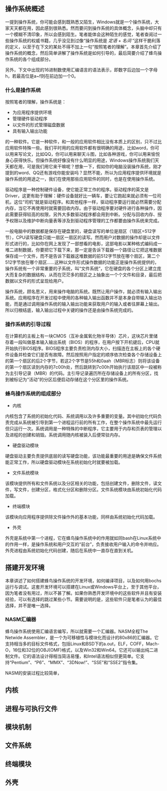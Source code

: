 ## 操作系统概述
一提到操作系统，你可能会感到既熟悉又陌生，Windows就是一个操作系统，大家天天都在用，因此感到很熟悉。然而要问到操作系统的具体概念，头脑中却只有一个模糊不清印象，所以会感到陌生。笔者能体会这种陌生的感觉，笔者查阅过一些操作系统的权威书籍，几乎没见到过像“操作系统是 *定语* + *名词* ”这样干脆利落的定义，以至于在下文的某处不得不加上一句“按照笔者的理解”。本章首先介绍了操作系统的概念，然后简单讲解了操作系统是如何引导的，最后简要介绍了蜂鸟操作系统的各个组成部分。

另外，下文中出现的16进制数使用汇编语言的语法表示，即数字后边加一个字母h，若最高位是a~f则在前边加一个0。

### 什么是操作系统
按照笔者的理解，操作系统是：
* 为应用程序提供环境
* 管理硬件驱动程序
* 以文件的形式管理磁盘数据
* 具有输入输出功能

的一种软件。它是一种软件，和一般的应用软件相比没有本质上的区别，只不过比应用软件特殊一些。我们平时用的应用软件都有很明确的用途，比如word，你可以用来写论文，比如QQ，你可以用来聊天斗图，比如各种游戏，你可以用来愉悦身心获得快乐。但操作系统好像没有什么明显的用途，Windows操作系统我们天天都在用，可是我们用它来干嘛呢？想象一下，假如你的电脑没装操作系统，刚才提到的word、QQ还有游戏你能安装吗？显然不能，所以为应用程序提供环境就是操作系统的用途之一，我们在使用那些应用软件的同时，也是在使用操作系统。

驱动程序是一种控制硬件设备，使它能正常工作的程序。驱动程序的英文是Driver，这更有助于理解：硬件设备就好比一辆车，要让它跑起来就必须有一位司机，这位“司机”就是驱动程序。和其他程序一样，驱动程序要运行就必然需要分配内存，当它不再使用时就需要回收内存。由于驱动程序要对硬件进行各种操作，因此需要获得较高的权限，另外大多数驱动程序都会用到中断。分配与回收内存、授予权限以及维护中断向量表等涉及到驱动程序管理的工作都要由操作系统来完成。

一般电脑中的数据都是保存在硬盘里的，硬盘读写的单位是扇区（1扇区=512字节），CPU读写硬盘只能一扇区一扇区的读写。然而用户对数据的操作却是以文件形式进行的，比如你在网上发现了一部想看的电影，这部电影以某种格式编码成一堆二进制数据，你要把它下载下来，那一定是告诉下载器一个路径让它把这堆数据保存成一个文件，而不是告诉下载器这堆数据的前512字节放在哪个扇区，第二个512字节放在哪个扇区……这种以文件形式操作数据的功能正是操作系统提供的，操作系统有一个非常重要的子系统，叫“文件系统”，它在硬盘的各个分区上建立庞大而复杂的数据结构，从而在茫茫多的扇区之上抽象出一个个文件和目录，最后把数据以文件的形式呈现给用户。

操作系统，顾名思义，用来操作电脑的系统。既然让用户操作，就必须有输入输出系统。应用程序在开发过程中使用的各种输入输出函数并不是本身自带输入输出功能，而是通过调用操作系统的输入输出功能来获取用户的输入或者往屏幕上输出。所以归根结底，输入输出过程中关键的操作还是由操作系统完成的。

### 操作系统的引导过程
在计算机的主板上有一块CMOS（互补金属氧化物半导体）芯片，这块芯片里储存着一段叫做基本输入输出系统（BIOS）的程序，在用户按下开机键后，CPU就开始执行BIOS程序。BIOS程序主要负责检测内存大小，扫描连在主板上的各个硬件设备并检查它们是否有故障。然后按照用户指定的顺序依次检查各个存储设备上的第一个扇区的后2个字节，若这2个字节是55h和0aah（MBR标志）则将该设备的第一个扇区读到内存的7c00h处，然后跳转到7c00h开始执行该扇区中一段被称为主引导记录（MBR）的代码。主引导记录遍历所在存储设备上的所有分区，找到被标记为“活动”的分区后便启动存储在这个分区里的操作系统。

### 蜂鸟操作系统的组成部分
* 内核

内核包含了系统的初始化代码、系统调用以及许多重要的变量。其中初始化代码负责完成从系统被引导到第一个进程运行前的所有工作，在整个操作系统中最先运行但只运行一次。系统调用是一种特殊的中断程序，它主要用于内存和页表的管理以及进程的创建和销毁。系统调用随内核被装入后便常驻内存。

* 硬盘驱动模块

硬盘驱动主要负责提供底层的读写硬盘功能，该功能最重要的用途是确保文件系统能正常工作，所以硬盘驱动模块在系统初始化时就要被加载。

* 文件系统模块

该模块提供所有和文件系统以及分区相关的功能，包括创建文件，删除文件，读文件，写文件，创建分区，格式化分区和删除分区。文件系统模块由系统初始化代码加载。

* 终端模块

该模块向应用程序提供除文件操作外的基本功能，同样由系统初始化代码加载。

* 外壳

外壳是系统中第一个进程，它在蜂鸟操作系统中的作用就如同bash在Linux系统中的作用一样，是操作系统和用户交互的“前台”，负责接收用户输入的命令并响应。外壳进程由系统初始化代码创建，随后在系统中一直存在直到关机。

## 搭建开发环境
本章讲述了如何搭建蜂鸟操作系统的开发环境，如何编译项目，以及如何用bochs运行与调试。这套开发环境可以搭建在Linux或Windows平台上，至于其他平台，因为笔者没有用过，所以不甚了解。如果你熟悉开发环境中的这些软件并且有安装经验，可以有选择的跳过某些小节。需要说明的是，这些软件只是笔者认为的最佳选择，并不是唯一选择。

### NASM汇编器
蜂鸟操作系统使用汇编语言编写，所以就需要一个汇编器。NASM全程The Netwide Assembler，是一个为可移植性与模块化而设计的80x86的汇编器。它支持相当多的目标文件格式，包括Linux和BSD下的a.out，ELF，COFF，Mach-O，16位和32位的OBJ(OMF)格式，以及Win32和Win64。它还可以输出纯二进制文件。它的语法设计得相当简洁易懂，和Intel语法相似但更简单。它支持“Pentium”、“P6”、“MMX”、“3DNow!”、“SSE”和“SSE2”指令集。

NASM的安装过程比较简单，

## 内核

## 进程与可执行文件

## 模块机制

## 文件系统

## 终端模块

## 外壳
